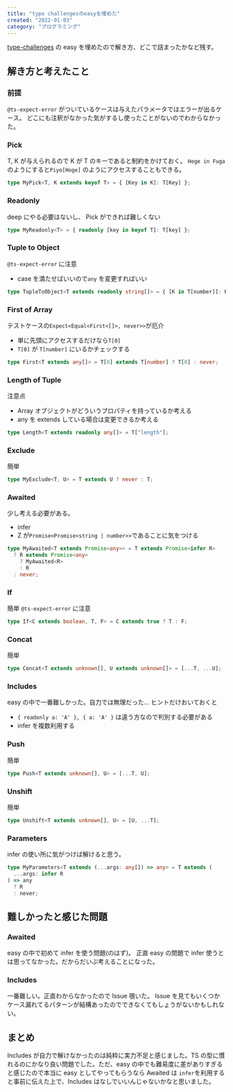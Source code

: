 ```yaml
---
title: "type challengesのeasyを埋めた"
created: "2022-01-03"
category: "プログラミング"
---
```


[type-challenges](https://github.com/type-challenges/type-challenges) の easy を埋めたので解き方、どこで詰まったかなど残す。

## 解き方と考えたこと

### 前提

`@ts-expect-error` がついているケースは与えたパラメータではエラーが出るケース。
どこにも注釈がなかった気がするし使ったことがないのでわからなかった。

### Pick

T, K が与えられるので K が T のキーであると制約をかけておく。
`Hoge in Fuga` のようにすると`Piyo[Hoge]` のようにアクセスすることもできる。

```ts
type MyPick<T, K extends keyof T> = { [Key in K]: T[Key] };
```

### Readonly

deep にやる必要はないし、 Pick ができれば難しくない

```ts
type MyReadonly<T> = { readonly [key in keyof T]: T[key] };
```

### Tuple to Object

`@ts-expect-error` に注意

- case を満たせばいいので`any` を変更すればいい

```ts
type TupleToObject<T extends readonly string[]> = { [K in T[number]]: K };
```

### First of Array

テストケースの`Expect<Equal<First<[]>, never>>`が厄介

- 単に先頭にアクセスするだけなら`T[0]`
- `T[0]` が `T[number]` にいるかチェックする

```ts
type First<T extends any[]> = T[0] extends T[number] ? T[0] : never;
```

### Length of Tuple

注意点

- Array オブジェクトがどういうプロパティを持っているか考える
- any を extends している場合は変更できるか考える

```ts
type Length<T extends readonly any[]> = T["length"];
```

### Exclude

簡単

```ts
type MyExclude<T, U> = T extends U ? never : T;
```

### Awaited

少し考える必要がある。

- infer
- Z が`Promise<Promise<string | number>>`であることに気をつける

```ts
type MyAwaited<T extends Promise<any>> = T extends Promise<infer R>
  ? R extends Promise<any>
    ? MyAwaited<R>
    : R
  : never;
```

### If

簡単
`@ts-expect-error` に注意

```ts
type If<C extends boolean, T, F> = C extends true ? T : F;
```

### Concat

簡単

```ts
type Concat<T extends unknown[], U extends unknown[]> = [...T, ...U];
```

### Includes

easy の中で一番難しかった。自力では無理だった...
ヒントだけおいておくと

- `{ readonly a: 'A' }, { a: 'A' }` は違う方なので判別する必要がある
- infer を複数利用する

### Push

簡単

```ts
type Push<T extends unknown[], U> = [...T, U];
```

### Unshift

簡単

```ts
type Unshift<T extends unknown[], U> = [U, ...T];
```

### Parameters

infer の使い所に気がつけば解けると思う。

```ts
type MyParameters<T extends (...args: any[]) => any> = T extends (
  ...args: infer R
) => any
  ? R
  : never;
```

## 難しかったと感じた問題

### Awaited

easy の中で初めて infer を使う問題(のはず)。
正直 easy の問題で infer 使うとは思ってなかった。だからだいぶ考えることになった。

### Includes

一番難しい。正直わからなかったので Issue 覗いた。
Issue を見てもいくつかケース漏れてるパターンが結構あったのでできなくてもしょうがないかもしれない。

## まとめ

Includes が自力で解けなかったのは純粋に実力不足と感じました。TS の型に慣れるのにかなり良い問題でした。ただ、easy の中でも難易度に差がありすぎると感じたので本当に easy としてやってもらうなら Awaited は `infer`を利用すると事前に伝えた上で、Includes はなしでいいんじゃないかなと思いました。
